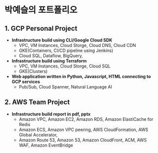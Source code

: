 # **박예슬의 포트폴리오**<br/>
## 1. GCP Personal Project<br/>
  - **Infrastructure build using CLI/Google Cloud SDK**
    * VPC, VM Instances, Cloud Storge, Cloud DNS, Cloud CDN
    * GKE(Containers, CI/CD pipeline using Jenkins)
    * Cloud SQL, Dataflow, BigQuery, 
  - **Infrastructure build using Terraform**
    * VPC, VM Instances, Cloud Storge, Cloud SQL
    * GKE(Clusters)
  - **Web application written in Python, Javascript, HTML connecting to GCP services**
    * Pub/Sub, Cloud Spanner, Natural Language AI
    
## 2. AWS Team Project<br>
  - **Infrastructure build report in pdf, pptx**
    * Amazon VPC, Amazon EC2, Amazon RDS, Amazon ElastiCache for Redis
    * Amazon ECS, Amazon VPC peering, AWS CloudFormation, AWS Global Accelerator,
    * Amazon Route 53, Amazon S3, Amazon CloudFront, ACM, AWS WAF, Amazon EventBridge

